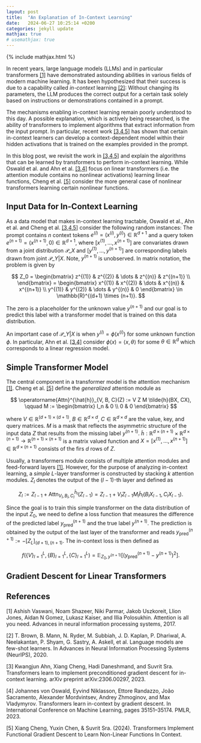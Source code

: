 ```yaml
---
layout: post
title:  "An Explanation of In-Context Learning"
date:   2024-06-27 10:25:14 +0200
categories: jekyll update
mathjax: true
# usemathjax: true
---
```

{% include mathjax.html %}

In recent years, large language models (LLMs) and in particular transformers
[[1]](#1) have demonstrated astounding abilities in various fields of modern
machine learning. It has been hypothesized that their success is due to a
capability called *in-context* learning [[2]](#2): Without changing its
parameters, the LLM produces the correct output for a certain task solely based
on instructions or demonstrations contained in a prompt.

The mechanisms enabling in-context learning remain poorly understood to this
day. A possible explanation, which is actively being researched, is the ability
of transformers to implement algorithms that extract information from the input
prompt. In particular, recent work [[3,4,5]](#3) has shown that certain
in-context learners can develop a context-dependent model within their hidden
activations that is trained on the examples provided in the prompt.

In this blog post, we revisit the work in [[3,4,5]](#3) and explain the
algorithms that can be learned by transformers to perform in-context learning.
While Oswald et al. and Ahn et al. [[3,4]](#3) focus on linear transformers
(i.e. the attention module contains no nonlinear activations) learning linear
functions, Cheng et al. [[5]](#3) consider the more general case of nonlinear
transformers learning certain nonlinear functions.

## Input Data for In-Context Learning

As a data model that makes in-context learning tractable, Oswald et al., Ahn et
al. and Cheng et al. [[3,4,5]](#3) consider the following random instances: The
prompt contains $n$ context tokens $e^{(i)} = (x^{(i)}, y^{(i)}) \in
\mathbb{R}^{d+1}$ and a query token $e^{(n+1)} = (x^{(n+1)}, 0) \in
\mathbb{R}^{d+1}$, where $[x^{(1)},\ldots, x^{(n+1)}]$ are convariates drawn
from a joint distribution $\mathcal{P}\_X$ and $[y^{(1)}, \ldots, y^{(n+1)}]$
are corresponding labels drawn from joint $\mathcal{P}\_{Y|X}$. Note,
$y^{(n+1)}$ is unobserved. In matrix notation, the problem is given by

$$
Z_0 =
\begin{bmatrix} z^{(1)} & z^{(2)} & \dots & z^{(n)} & z^{(n+1)} \\
\end{bmatrix} =
\begin{bmatrix} x^{(1)} & x^{(2)} & \dots & x^{(n)} & x^{(n+1)} \\
y^{(1)} & y^{(2)} & \dots & y^{(n)} & 0
\end{bmatrix} \in \mathbb{R}^{(d+1) \times (n+1)}.
$$

The zero is a placeholder for the unknown value $y^{(n+1)}$ and our goal is to
predict this label with a transformer model that is trained on this data
distribution.

An important case of $\mathcal{P}\_{Y|X}$ is when $y^{(i)} = \phi(x^{(i)})$ for
some unknown function $\phi$. In particular, Ahn et al. [[3,4]](#3) consider
$\phi(x) = \langle x, \theta \rangle$ for some $\theta \in \mathbb{R}^{d}$ which
corresponds to a linear regression model.

## Simple Transformer Model

The central component in a transformer model is the attention mechanism
[[1]](#1). Cheng et al. [[5]](#5) define the *generalized* attention module as

$$
\operatorname{Attn}^{\hat{h}}_{V, B, C}(Z) := V Z M \tilde{h}(BX, CX),
\qquad
M := \begin{bmatrix}
I_n & 0 \\
0 & 0
\end{bmatrix}
$$

where $V \in \mathbb{R}^{(d+1) \times (d+1)}$, $B \in \mathbb{R}^{d \times d}$,
$C \in \mathbb{R}^{d \times d}$ are the value, key, and query matrices. $M$ is a
mask that reflects the asymmetric structure of the input data $Z$ that results
from the missing label $y^{(n+1)}$. $\tilde{h} : \mathbb{R}^{d \times (n+1)}
\times \mathbb{R}^{d \times (n+1)} \to \mathbb{R}^{(n+1) \times (n+1)}$ is a
matrix valued function and $X = [x^{(1)}, \ldots, x^{(n+1)}] \in \mathbb{R}^{d
\times (n+1)}$ consists of the firs $d$ rows of $Z$.

Usually, a transformers module consists of multiple attention modules and
feed-forward layers [[1]](#1). However, for the purpose of analyzing in-context
learning, a *simple* $L$-layer transformer is constructed by stacking $k$
attention modules. $Z_l$ denotes the output of the $(l-1)$-th layer and defined
as

$$
Z_l
:= Z_{l-1} + \operatorname{Attn}^{\hat{h}_l}_{V_l, B_l, C_l}(Z_{l-1})
= Z_{l-1} + V_l Z_{l-1} M_l \tilde{h}_l(B_l X_{l-1}, C_l X_{l-1}).
$$

Since the goal is to train this simple transformer on the data distribution of
the input $Z_0$, we need to define a loss function that measures the difference
of the predicted label $y_{\text{pred}}^{(n+1)}$ and the true label $y^{(n+1)}$.
The prediction is obtained by the output of the last layer of the transformer
and reads $y_{\text{pred}}^{(n+1)} := -[Z_L]_{(d+1), (n+1)}$. The in-context
loss is then defined as

$$
f(\{V\}_{l=1}^L, \{B\}_{l=1}^L, \{C\}_{l=1}^L)
= \mathbb{E}_{Z_0, y^{(n+1)}}
\left[ \left( y_{\text{pred}}^{(n+1)} - y^{(n+1)} \right)^2 \right].
$$

## Gradient Descent for Linear Transformers

## References

<a id="1">[1]</a>
Ashish Vaswani, Noam Shazeer, Niki Parmar, Jakob Uszkoreit, Llion Jones, Aidan N
Gomez, Lukasz Kaiser, and Illia Polosukhin. Attention is all you need. Advances
in neural information processing systems, 2017.

<a id="2">[2]</a>
T. Brown, B. Mann, N. Ryder, M. Subbiah, J. D. Kaplan, P. Dhariwal, A.
Neelakantan, P. Shyam, G. Sastry, A. Askell, et al. Language models are few-shot
learners. In Advances in Neural Information Processing Systems (NeurIPS), 2020.

<a id="3">[3]</a>
Kwangjun Ahn, Xiang Cheng, Hadi Daneshmand, and Suvrit Sra. Transformers learn
to implement preconditioned gradient descent for in-context learning. arXiv
preprint arXiv:2306.00297, 2023.

<a id="4">[4]</a>
Johannes von Oswald, Eyvind Niklasson, Ettore Randazzo, João Sacramento,
Alexander Mordvintsev, Andrey Zhmoginov, and Max Vladymyrov. Transformers learn
in-context by gradient descent. In International Conference on Machine Learning,
pages 35151–35174. PMLR, 2023.

<a id="5">[5]</a>
Xiang Cheng, Yuxin Chen, & Suvrit Sra. (2024). Transformers Implement Functional
Gradient Descent to Learn Non-Linear Functions In Context.
